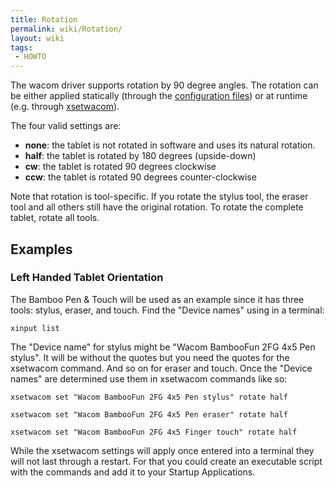 ```yaml
---
title: Rotation
permalink: wiki/Rotation/
layout: wiki
tags:
 - HOWTO
---
```


The wacom driver supports rotation by 90 degree angles. The rotation can
be either applied statically (through the [configuration
files](/wiki/Configuring_X "wikilink")) or at runtime (e.g. through
[xsetwacom](xsetwacom "wikilink")).

The four valid settings are:

-   **none**: the tablet is not rotated in software and uses its natural
    rotation.
-   **half**: the tablet is rotated by 180 degrees (upside-down)
-   **cw**: the tablet is rotated 90 degrees clockwise
-   **ccw**: the tablet is rotated 90 degrees counter-clockwise

Note that rotation is tool-specific. If you rotate the stylus tool, the
eraser tool and all others still have the original rotation. To rotate
the complete tablet, rotate all tools.

Examples
--------

### Left Handed Tablet Orientation

The Bamboo Pen & Touch will be used as an example since it has three
tools: stylus, eraser, and touch. Find the "Device names" using in a
terminal:

    xinput list

The "Device name" for stylus might be "Wacom BambooFun 2FG 4x5 Pen
stylus". It will be without the quotes but you need the quotes for the
xsetwacom command. And so on for eraser and touch. Once the "Device
names" are determined use them in xsetwacom commands like so:

    xsetwacom set "Wacom BambooFun 2FG 4x5 Pen stylus" rotate half 

    xsetwacom set "Wacom BambooFun 2FG 4x5 Pen eraser" rotate half

    xsetwacom set "Wacom BambooFun 2FG 4x5 Finger touch" rotate half

While the xsetwacom settings will apply once entered into a terminal
they will not last through a restart. For that you could create an
executable script with the commands and add it to your Startup
Applications.

